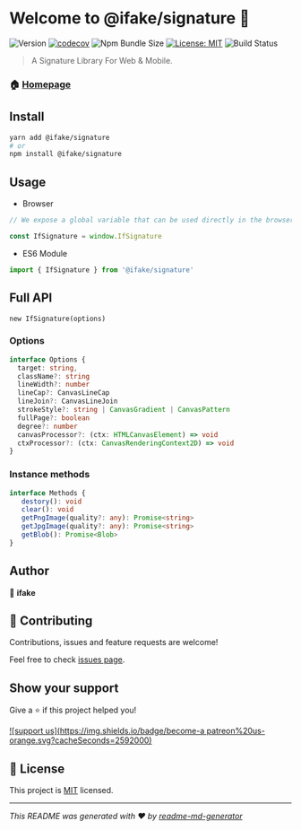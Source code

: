 # Welcome to @ifake/signature 👋
![Version](https://img.shields.io/npm/v/@ifake/signature)
[![codecov](https://codecov.io/gh/ifakejs/signature/branch/master/graph/badge.svg?token=a7710442-2e1c-41cb-ad48-3da63c8ca3bf)](https://codecov.io/gh/ifakejs/signature)
![Npm Bundle Size](https://img.shields.io/bundlephobia/min/@ifake/signature)
[![License: MIT](https://img.shields.io/badge/License-MIT-yellow.svg)](https://github.com/ifakejs/signature/blob/master/LICENSE)
![Build Status](https://travis-ci.org/ifakejs/signature.svg?branch=master)

> A Signature Library For Web & Mobile.

### 🏠 [Homepage](https://github.com/ifakejs/signature)

## Install

```sh
yarn add @ifake/signature
# or
npm install @ifake/signature
```

## Usage

- Browser
```js
// We expose a global variable that can be used directly in the browser.

const IfSignature = window.IfSignature
```
- ES6 Module
```js
import { IfSignature } from '@ifake/signature'
```

## Full API
`new IfSignature(options)`

### Options
```ts
interface Options {
  target: string,
  className?: string
  lineWidth?: number
  lineCap?: CanvasLineCap
  lineJoin?: CanvasLineJoin
  strokeStyle?: string | CanvasGradient | CanvasPattern
  fullPage?: boolean
  degree?: number
  canvasProcessor?: (ctx: HTMLCanvasElement) => void
  ctxProcessor?: (ctx: CanvasRenderingContext2D) => void
}
```

### Instance methods

```ts
interface Methods {
   destory(): void
   clear(): void
   getPngImage(quality?: any): Promise<string>
   getJpgImage(quality?: any): Promise<string>
   getBlob(): Promise<Blob>
}
```

## Author

👤 **ifake**

## 🤝 Contributing

Contributions, issues and feature requests are welcome!

Feel free to check [issues page](https://github.com/ifakejs/signature/issues). 

## Show your support

Give a ⭐️ if this project helped you!

[![support us](https://img.shields.io/badge/become-a patreon%20us-orange.svg?cacheSeconds=2592000)](https://www.patreon.com/ )


## 📝 License

This project is [MIT](https://github.com/ifakejs/signature/blob/master/LICENSE) licensed.

***
_This README was generated with ❤️ by [readme-md-generator](https://github.com/kefranabg/readme-md-generator)_
